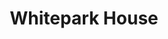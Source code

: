 ---
title: "Whitepark House"
address: "150, Whitepark Rd, Whitepark Bay, Ballintoy, Ballycastle, Co. Antrim BT54 6NH"
tel: "028 2073 1482"
county: "Antrim"
category: "Guesthouses"
type: "Content"
lat: "55.228411"
lng: "-6.39507"
---